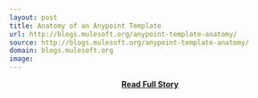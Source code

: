 ```yaml
---
layout: post
title: Anatomy of an Anypoint Template
url: http://blogs.mulesoft.org/anypoint-template-anatomy/
source: http://blogs.mulesoft.org/anypoint-template-anatomy/
domain: blogs.mulesoft.org
image: 
---
```


<p></p>
<center><p><a href="http://blogs.mulesoft.org/anypoint-template-anatomy/" style='padding:25px; font-sze:18px; font-weight: bold;'>Read Full Story</a></p></center>
